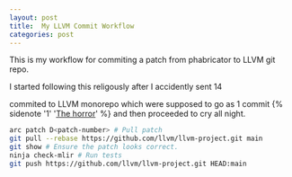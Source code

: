 ```yaml
---
layout: post
title:  My LLVM Commit Workflow
categories: post
---
```


This is my workflow for commiting a patch from phabricator to LLVM git repo.

<!--more--> I started following this religously after I accidently sent 14
commited to LLVM monorepo which were supposed to go as 1 commit {% sidenote '1' '[The horror](https://reviews.llvm.org/D112867#3168270)' %} and then
proceeded to cry all night. 

```bash
arc patch D<patch-number> # Pull patch
git pull --rebase https://github.com/llvm/llvm-project.git main
git show # Ensure the patch looks correct.
ninja check-mlir # Run tests
git push https://github.com/llvm/llvm-project.git HEAD:main
```
